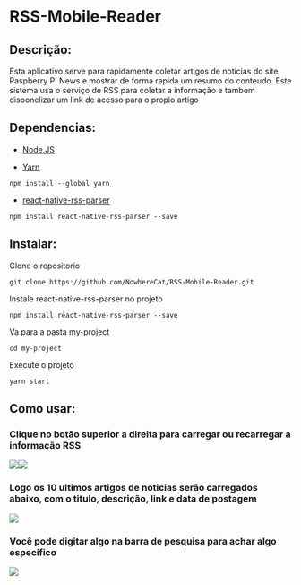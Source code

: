 # RSS-Mobile-Reader
 
## Descrição:
Esta aplicativo serve para rapidamente coletar artigos de noticias do site Raspberry PI News e mostrar de forma rapida um resumo do conteudo.
Este sistema usa o serviço de RSS para coletar a informação e tambem disponelizar um link de acesso para o propio artigo

## Dependencias:
 - [Node.JS](https://nodejs.org/en)

 - [Yarn](https://www.npmjs.com/package/yarn)

```
npm install --global yarn
```

 - [react-native-rss-parser](https://www.npmjs.com/package/react-native-rss-parser)

```
npm install react-native-rss-parser --save
```

## Instalar:
Clone o repositorio
```
git clone https://github.com/NowhereCat/RSS-Mobile-Reader.git
```

Instale react-native-rss-parser no projeto
```
npm install react-native-rss-parser --save
```

Va para a pasta my-project

```
cd my-project
```

Execute o projeto
```
yarn start
```

## Como usar:

### Clique no botão superior a direita para carregar ou recarregar a informação RSS
![](https://i.ibb.co/jJJFm8N/1.png)![](https://i.ibb.co/J20qyPz/2.png)

### Logo os 10 ultimos artigos de noticias serão carregados abaixo, com o titulo, descrição, link e data de postagem
![](https://i.ibb.co/R0WKBhy/3.png)

### Você pode digitar algo na barra de pesquisa para achar algo especifico
![](https://i.ibb.co/Mk3kVtz/4.png)
